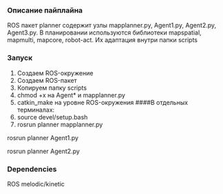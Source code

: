 ### Описание пайплайна
ROS пакет planner содержит узлы mapplanner.py, Agent1.py, Agent2.py, Agent3.py.
В планировании используются библиотеки mapspatial, mapmulti, mapcore, robot-act. Их 
адаптация внутри папки scripts
### Запуск
1. Создаем ROS-окружение
2. Создаем ROS-пакет
3. Копируем папку scripts
4. chmod +x на Agent* и mapplanner.py
5. catkin_make на уровне ROS-окружения
####В отдельных терминалах:
1. source devel/setup.bash
2. rosrun planner mapplanner.py

rosrun planner Agent1.py

rosrun planner Agent2.py


### Dependencies
ROS melodic/kinetic
